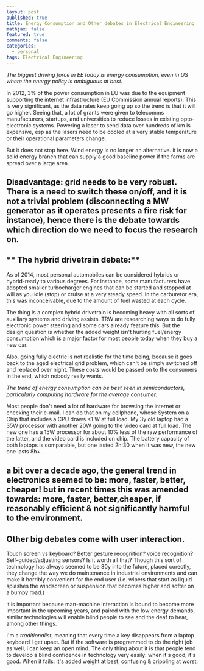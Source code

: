 ```yaml
---
layout: post
published: true
title: Energy Consumption and Other debates in Electrical Engineering
mathjax: false
featured: true
comments: false
categories: 
  - personal
tags: Electrical Engineering
---
```


_The biggest driving force in EE today is energy consumption, even in US where the energy policy is ambiguous at best._

In 2012, 3% of the power consumption in EU was due to the equipment supporting the internet infrastructure (EU Commission annual reports). This is very significant, as the data rates keep going up so the trend is that it will go higher. Seeing that, a lot of grants were given to telecomms manufacturers, startups, and universities to reduce losses in existing opto-electronic systems. Powering a laser to send data over hundreds of km is expensive, esp as the lasers need to be cooled at a very stable temperature or their operational parameters change.

But it does not stop here. Wind energy is no longer an alternative. it is now a solid energy branch that can supply a good baseline power if the farms are spread over a large area.

**Disadvantage:** grid needs to be very robust. There is a need to switch these on/off, and it is not a trivial problem (disconnecting a MW generator as it operates presents a fire risk for instance), hence there is the debate towards which direction do we need to focus the research on. 
---

## ** The hybrid drivetrain debate:**

As of 2014, most personal automobiles can be considered hybrids or hybrid-ready to various degrees. For instance, some manufacturers have adopted smaller turbocharger engines that can be started and stopped at will as you idle (stop) or cruise at a very steady speed. In the carburetor era, this was inconceivable, due to the amount of fuel wasted at each cycle.

The thing is a complex hybrid drivetrain is becoming heavy with all sorts of auxiliary systems and driving assists. TRW are researching ways to do fully electronic power steering and some cars already feature this. But the design question is whether the added weight isn't hurting fuel/energy consumption which is a major factor for most people today when they buy a new car.

Also, going fully electric is not realistic for the time being, because it goes back to the aged electrical grid problem, which can't be simply switched off and replaced over night. These costs would be passed on to the consumers in the end, which nobody really wants.

_The trend of energy consumption can be best seen in semiconductors, particularly computing hardware for the average consumer._

Most people don't need a lot of hardware for browsing the internet or checking their e-mail. I can do that on my cellphone, whose System on a Chip that includes a CPU draws \<1 W at full load. My 3y old laptop had a 35W processor with another 20W going to the video card at full load. The new one has a 15W processor for about 10% less of the raw performance of the latter, and the video card is included on chip.
The battery capacity of both laptops is comparable, but one lasted 2h:30 when it was new, the new one lasts 8h+.

a bit over a decade ago, the general trend in electronics seemed to be: more, faster, better, cheaper! but in recent times this was amended towards: more, faster, better,cheaper, if reasonably efficient & not significantly harmful to the environment.
---

## **Other big debates come with user interaction.**

Touch screen vs keyboard? Better gesture recognition? voice recognition? Self-guided/adjusting sensors? Is it worth all that? Though this sort of technology has always seemed to be 30y into the future, placed corectly, they change the way we do maintenance in industrial environments and can make it horribly convenient for the end user (i.e. wipers that start as liquid splashes the windscreen or suspension that becomes higher and softer on a bumpy road.)

it is important because man-machine interaction is bound to become more important in the upcoming years, and paired with the low energy demands, similar technologies will enable blind people to see and the deaf to hear, among other things.

I'm a _traditionalist_, meaning that every time a key disappears from a laptop keyboard I get upset. But if the software is programmed to do the right job as well, i can keep an open mind. The only thing about it is that people tend to develop a blind confidence in technology very easily: when it's good, it's good. When it fails: it's added weight at best, confusing & crippling at worst.
